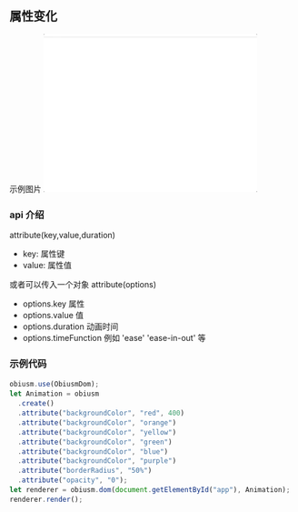 ## 属性变化

示例图片
![](../../assets/attribute.gif)

### api 介绍

attribute(key,value,duration)

- key: 属性键
- value: 属性值

或者可以传入一个对象
attribute(options)

- options.key 属性
- options.value 值
- options.duration 动画时间
- options.timeFunction 例如 'ease' 'ease-in-out' 等

### 示例代码

```js
obiusm.use(ObiusmDom);
let Animation = obiusm
  .create()
  .attribute("backgroundColor", "red", 400)
  .attribute("backgroundColor", "orange")
  .attribute("backgroundColor", "yellow")
  .attribute("backgroundColor", "green")
  .attribute("backgroundColor", "blue")
  .attribute("backgroundColor", "purple")
  .attribute("borderRadius", "50%")
  .attribute("opacity", "0");
let renderer = obiusm.dom(document.getElementById("app"), Animation);
renderer.render();
```
